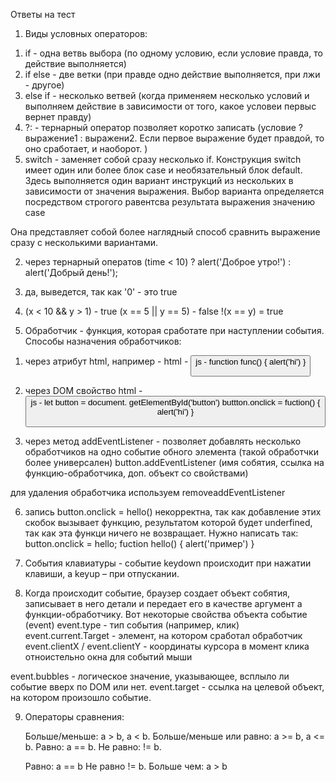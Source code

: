Ответы на тест

1. Виды условных операторов:

1) if - одна ветвь выбора (по одному условию, если условие правда, то действие выполняется)
2) if else - две ветки (при правде одно действие выполняется, при лжи - другое)
3) else if - несколько ветвей (когда применяем несколько условий и выполняем действие в зависимости от того, какое условеи первыс вернет правду)
4) ?: - тернарный оператор позволяет коротко записать (условие ? выражение1 : выражени2. Если первое выражение будет правдой, то оно сработает, и наоборот.  )
5) switch - заменяет собой сразу несколько if. Конструкция switch имеет один или более блок case и необязательный блок default. Здесь выполняется один вариант инструкций из нескольких в зависимости от значения выражения. Выбор варианта определяется посредством строгого равентсва результата выражения значению case

Она представляет собой более наглядный способ сравнить выражение сразу с несколькими вариантами.

2. через тернарный оператов
(time < 10) ? alert('Доброе утро!') : alert('Добрый день!');

3. да, выведется, так как '0' - это true

4. (x < 10 && y > 1) - true
    (x == 5 || y == 5) - false
    !(x == y) = true

5. Обработчик - функция, которая сработате при наступлении события. Способы назначения обработчиков:
1) через атрибут html, например - 
html - <button onclick="func()">
js - function func() {
    alert('hi')
}

2) через DOM свойство
html - <button id='button' >
js - 
let button = document. getElementById('button')
buttton.onclick = fuction() {
    alert('hi')
}

3) через метод addEventListener - позволяет добавлять несколько обработчиков на одно событие обного элемента (такой обработчки более универсален)
button.addEventListener (имя собятия, ссылка на функцию-обработчика, доп. объект со свойствами)

для удаления обработчика используем removeaddEventListener 

6. запись button.onclick = hello() некорректна, так как добавление этих скобок вызывает функцию, результатом которой будет underfined, так как эта функци ничего не возвращает.
Нужно написать так:
    button.onclick = hello;
    fuction hello() {
        alert('пример')
    }

7. События клавиатуры - событие keydown происходит при нажатии клавиши, а keyup – при отпускании.    

8. Когда происходит событие, браузер создает объект собятия, записывает в него детали и передает его в качестве аргумент а функции-обработчику. Вот некоторые свойства объекта событие (event)
event.type - тип события (например, клик)
event.current.Target - элемент, на котором сработал обработчик
event.clientX / event.clientY - координаты курсора в момент клика отноистельно окна для событий мыши

event.bubbles - логическое значение, указывающее, всплыло ли событие вверх по DOM или нет.
event.target - cсылка на целевой объект, на котором произошло событие.



9. Операторы сравнения: 

    Больше/меньше: a > b, a < b.
    Больше/меньше или равно: a >= b, a <= b.
    Равно: a == b. 
    Не равно: != b.

    Равно: a == b
    Не равно != b.
    Больше чем: a > b
